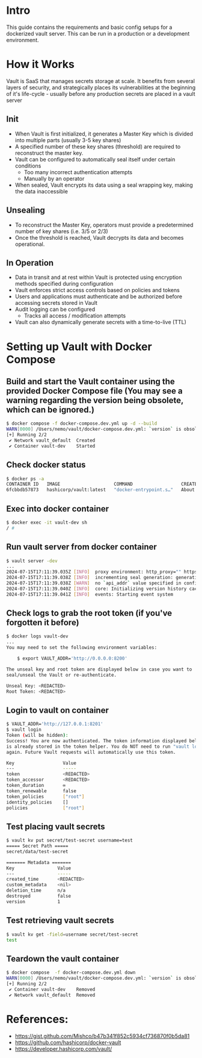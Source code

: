 # Intro
This guide contains the requirements and basic config setups for a dockerized vault server. This can be run in a production or a development environment.

# How it Works
Vault is SaaS that manages secrets storage at scale. It benefits from several layers of security, and strategically places its vulnerabilities at the beginning of it's life-cycle - usually before any production secrets are placed in a vault server

## Init
- When Vault is first initialized, it generates a Master Key which is divided into multiple parts (usually 3-5 key shares)
- A specified number of these key shares (threshold) are required to reconstruct the master key.
- Vault can be configured to automatically seal itself under certain conditions
    - Too many incorrect authentication attempts
    - Manually by an operator
- When sealed, Vault encrypts its data using a seal wrapping key, making the data inaccessible

## Unsealing
- To reconstruct the Master Key, operators must provide a predetermined number of key shares (i.e. 3/5 or 2/3)
- Once the threshold is reached, Vault decrypts its data and becomes operational.

## In Operation
- Data in transit and at rest within Vault is protected using encryption methods specified during configuration
- Vault enforces strict access controls based on policies and tokens
- Users and applications must authenticate and be authorized before accessing secrets stored in Vault
- Audit logging can be configured
    - Tracks all access / modification attempts
- Vault can also dynamically generate secrets with a time-to-live (TTL)

# Setting up Vault with Docker Compose

## Build and start the Vault container using the provided Docker Compose file (You may see a warning regarding the version being obsolete, which can be ignored.)
```bash
$ docker compose -f docker-compose.dev.yml up -d --build
WARN[0000] /Users/nemo/vault/docker-compose.dev.yml: `version` is obsolete
[+] Running 2/2
 ✔ Network vault_default  Created                                                                                               0.1s
 ✔ Container vault-dev    Started
```
## Check docker status
```bash
$ docker ps -a
CONTAINER ID   IMAGE                    COMMAND                  CREATED             STATUS             PORTS                              NAMES
6fcbbdb57873   hashicorp/vault:latest   "docker-entrypoint.s…"   About an hour ago   Up About an hour   8200/tcp, 0.0.0.0:8201->8201/tcp   vault-dev
```

## Exec into docker container
```bash
$ docker exec -it vault-dev sh
/ #
```

## Run vault server from docker container
```bash
$ vault server -dev
...
2024-07-15T17:11:39.035Z [INFO]  proxy environment: http_proxy="" https_proxy="" no_proxy=""
2024-07-15T17:11:39.038Z [INFO]  incrementing seal generation: generation=1
2024-07-15T17:11:39.038Z [WARN]  no `api_addr` value specified in config or in VAULT_API_ADDR; falling back to detection if possible, but this value should be manually set
2024-07-15T17:11:39.040Z [INFO]  core: Initializing version history cache for core
2024-07-15T17:11:39.041Z [INFO]  events: Starting event system
```

## Check logs to grab the root token (if you've forgotten it before)
```bash
$ docker logs vault-dev
...
You may need to set the following environment variables:

    $ export VAULT_ADDR='http://0.0.0.0:8200'

The unseal key and root token are displayed below in case you want to
seal/unseal the Vault or re-authenticate.

Unseal Key: <REDACTED>
Root Token: <REDACTED>
```

## Login to vault on container
```bash
$ VAULT_ADDR='http://127.0.0.1:8201'
$ vault login
Token (will be hidden):
Success! You are now authenticated. The token information displayed below
is already stored in the token helper. You do NOT need to run "vault login"
again. Future Vault requests will automatically use this token.

Key                  Value
---                  -----
token                <REDACTED>
token_accessor       <REDACTED>
token_duration       ∞
token_renewable      false
token_policies       ["root"]
identity_policies    []
policies             ["root"]
```

## Test placing vault secrets
```bash
$ vault kv put secret/test-secret username=test
===== Secret Path =====
secret/data/test-secret

======= Metadata =======
Key                Value
---                -----
created_time       <REDACTED>
custom_metadata    <nil>
deletion_time      n/a
destroyed          false
version            1
```

## Test retrieving vault secrets
```bash
$ vault kv get -field=username secret/test-secret
test
```

## Teardown the vault container
```bash
$ docker compose  -f docker-compose.dev.yml down
WARN[0000] /Users/nemo/vault/docker-compose.dev.yml: `version` is obsolete
[+] Running 2/2
 ✔ Container vault-dev    Removed                                                                                               0.1s
 ✔ Network vault_default  Removed
```

# References:
- <https://gist.github.com/Mishco/b47b341f852c5934cf736870f0b5da81>
- <https://github.com/hashicorp/docker-vault>
- <https://developer.hashicorp.com/vault/>
